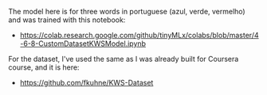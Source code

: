 The model here is for three words in portuguese (azul, verde, vermelho) and was trained with this notebook:

* https://colab.research.google.com/github/tinyMLx/colabs/blob/master/4-6-8-CustomDatasetKWSModel.ipynb

For the dataset, I've used the same as I was already built for Coursera course, and it is here:

* https://github.com/fkuhne/KWS-Dataset

